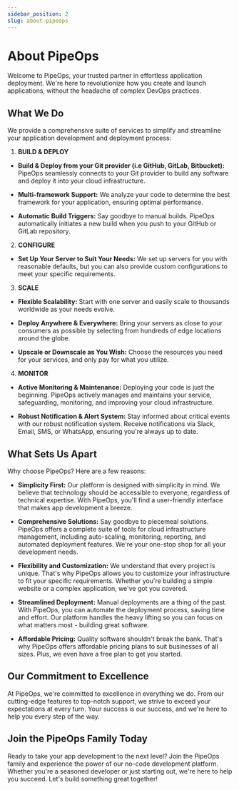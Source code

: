 ```yaml
---
sidebar_position: 2
slug: about-pipeops
---
```


# About PipeOps

Welcome to PipeOps, your trusted partner in effortless application deployment. We're here to revolutionize how you create and launch applications, without the headache of complex DevOps practices.

## What We Do

We provide a comprehensive suite of services to simplify and streamline your application development and deployment process:

1. **BUILD & DEPLOY**

- **Build & Deploy from your Git provider (i.e GitHub, GitLab, Bitbucket):** PipeOps seamlessly connects to your Git provider to build any software and deploy it into your cloud infrastructure.

- **Multi-framework Support:** We analyze your code to determine the best framework for your application, ensuring optimal performance.

- **Automatic Build Triggers:** Say goodbye to manual builds. PipeOps automatically initiates a new build when you push to your GitHub or GitLab repository.

2. **CONFIGURE**

- **Set Up Your Server to Suit Your Needs:** We set up servers for you with reasonable defaults, but you can also provide custom configurations to meet your specific requirements.

3. **SCALE**

- **Flexible Scalability:** Start with one server and easily scale to thousands worldwide as your needs evolve.

- **Deploy Anywhere & Everywhere:** Bring your servers as close to your consumers as possible by selecting from hundreds of edge locations around the globe.

- **Upscale or Downscale as You Wish:** Choose the resources you need for your services, and only pay for what you utilize.

4. **MONITOR**

- **Active Monitoring & Maintenance:** Deploying your code is just the beginning. PipeOps actively manages and maintains your service, safeguarding, monitoring, and improving your cloud infrastructure.

- **Robust Notification & Alert System:** Stay informed about critical events with our robust notification system. Receive notifications via Slack, Email, SMS, or WhatsApp, ensuring you're always up to date.

## What Sets Us Apart

Why choose PipeOps? Here are a few reasons:

- **Simplicity First:** Our platform is designed with simplicity in mind. We believe that technology should be accessible to everyone, regardless of technical expertise. With PipeOps, you'll find a user-friendly interface that makes app development a breeze.

- **Comprehensive Solutions:** Say goodbye to piecemeal solutions. PipeOps offers a complete suite of tools for cloud infrastructure management, including auto-scaling, monitoring, reporting, and automated deployment features. We're your one-stop shop for all your development needs.

- **Flexibility and Customization:** We understand that every project is unique. That's why PipeOps allows you to customize your infrastructure to fit your specific requirements. Whether you're building a simple website or a complex application, we've got you covered.

- **Streamlined Deployment:** Manual deployments are a thing of the past. With PipeOps, you can automate the deployment process, saving time and effort. Our platform handles the heavy lifting so you can focus on what matters most - building great software.

- **Affordable Pricing:** Quality software shouldn't break the bank. That's why PipeOps offers affordable pricing plans to suit businesses of all sizes. Plus, we even have a free plan to get you started.

## Our Commitment to Excellence

At PipeOps, we're committed to excellence in everything we do. From our cutting-edge features to top-notch support, we strive to exceed your expectations at every turn. Your success is our success, and we're here to help you every step of the way.  

## Join the PipeOps Family Today
Ready to take your app development to the next level? Join the PipeOps family and experience the power of our no-code development platform.  
Whether you're a seasoned developer or just starting out, we're here to help you succeed. Let's build something great together!


